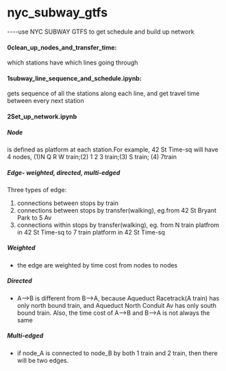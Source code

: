 # nyc_subway_gtfs
----use NYC SUBWAY GTFS to get schedule and build up network

#### 0clean_up_nodes_and_transfer_time: </br>
which stations have which lines going through

#### 1subway_line_sequence_and_schedule.ipynb:</br>
gets sequence of all the stations along each line, and get travel time between every next station</br>

#### 2Set_up_network.ipynb</br>
##### Node
is defined as platform at each station.For example, 42 St Time-sq will have 4 nodes, (1)N Q R W train;(2) 1 2 3 train;(3) S train; (4) 7train </br>
##### Edge- weighted, directed, multi-edged</br>
Three types of edge:</br>
1) connections between stops by train</br>
2) connections between stops by transfer(walking), eg.from 42 St Bryant Park to 5 Av</br>
3) connections within stops by transfer(walking), eg. from N train platfrom in 42 St Time-sq to 7 train platform in 42 St Time-sq</br>

##### Weighted
- the edge are weighted by time cost from nodes to nodes</br>
##### Directed
- A-->B is different from B-->A, because Aqueduct Racetrack(A train) has only north bound train, and Aqueduct North Conduit Av has only south bound train. Also, the time cost of A-->B and B-->A is not always the same </br>
##### Multi-edged
- if node_A is connected to node_B by both 1 train and 2 train, then there will be two edges.
